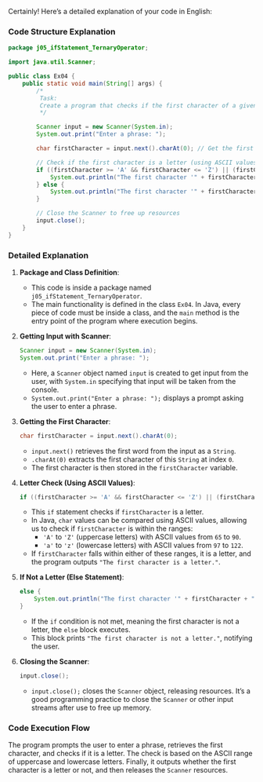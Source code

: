 Certainly! Here’s a detailed explanation of your code in English:

### Code Structure Explanation

```java
package j05_ifStatement_TernaryOperator;

import java.util.Scanner;

public class Ex04 {
    public static void main(String[] args) {
        /*
         Task:
         Create a program that checks if the first character of a given input is a letter.
         */

        Scanner input = new Scanner(System.in);
        System.out.print("Enter a phrase: ");

        char firstCharacter = input.next().charAt(0); // Get the first character of the input string

        // Check if the first character is a letter (using ASCII values)
        if ((firstCharacter >= 'A' && firstCharacter <= 'Z') || (firstCharacter >= 'a' && firstCharacter <= 'z')) {
            System.out.println("The first character '" + firstCharacter + "' is a letter.");
        } else {
            System.out.println("The first character '" + firstCharacter + "' is not a letter.");
        }

        // Close the Scanner to free up resources
        input.close();
    }
}
```

### Detailed Explanation

1. **Package and Class Definition**:

   - This code is inside a package named `j05_ifStatement_TernaryOperator`.
   - The main functionality is defined in the class `Ex04`. In Java, every piece of code must be inside a class, and the `main` method is the entry point of the program where execution begins.

2. **Getting Input with Scanner**:

   ```java
   Scanner input = new Scanner(System.in);
   System.out.print("Enter a phrase: ");
   ```

   - Here, a `Scanner` object named `input` is created to get input from the user, with `System.in` specifying that input will be taken from the console.
   - `System.out.print("Enter a phrase: ");` displays a prompt asking the user to enter a phrase.

3. **Getting the First Character**:

   ```java
   char firstCharacter = input.next().charAt(0);
   ```

   - `input.next()` retrieves the first word from the input as a `String`.
   - `.charAt(0)` extracts the first character of this `String` at index `0`.
   - The first character is then stored in the `firstCharacter` variable.

4. **Letter Check (Using ASCII Values)**:

   ```java
   if ((firstCharacter >= 'A' && firstCharacter <= 'Z') || (firstCharacter >= 'a' && firstCharacter <= 'z'))
   ```

   - This `if` statement checks if `firstCharacter` is a letter.
   - In Java, `char` values can be compared using ASCII values, allowing us to check if `firstCharacter` is within the ranges:
     - `'A'` to `'Z'` (uppercase letters) with ASCII values from `65` to `90`.
     - `'a'` to `'z'` (lowercase letters) with ASCII values from `97` to `122`.
   - If `firstCharacter` falls within either of these ranges, it is a letter, and the program outputs `"The first character is a letter."`.

5. **If Not a Letter (Else Statement)**:

   ```java
   else {
       System.out.println("The first character '" + firstCharacter + "' is not a letter.");
   }
   ```

   - If the `if` condition is not met, meaning the first character is not a letter, the `else` block executes.
   - This block prints `"The first character is not a letter."`, notifying the user.

6. **Closing the Scanner**:
   ```java
   input.close();
   ```
   - `input.close();` closes the `Scanner` object, releasing resources. It’s a good programming practice to close the `Scanner` or other input streams after use to free up memory.

### Code Execution Flow

The program prompts the user to enter a phrase, retrieves the first character, and checks if it is a letter. The check is based on the ASCII range of uppercase and lowercase letters. Finally, it outputs whether the first character is a letter or not, and then releases the `Scanner` resources.
